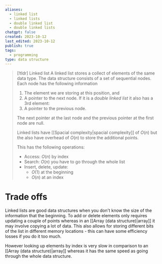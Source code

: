 ```yaml
---
aliases:
  - linked list
  - linked lists
  - double linked list
  - double linked lists
chatgpt: false
created: 2023-10-12
last_edited: 2023-10-12
publish: true
tags:
  - programming
type: data structure
---
```

>[!tldr] Linked list
>A linked list stores a collect of elements of the same data type. The data structure consists of a set of sequential nodes. Each node has the following information
>1. The element we are storing at this position, and
>2. A pointer to the next node.
>If it is a *double linked list* it also has a 3rd element:
>3. A pointer to the previous node.
>
>The next pointer at the last node and the previous pointer at the first node are null.
>
>Linked lists have [[Spacial complexity|spacial complexity]] of $O(n)$ but the also have overhead of $O(n)$ to store the additional points.
>
>This has the following operations:
>- Access: $O(n)$ by index
>- Search: $O(n)$ you have to go through the whole list
>- Insert, delete, update:
>	- $O(1)$ at the beginning
>	- $O(n)$ at an index

# Trade offs

Linked lists are good data structures when you don't know the size of the information that the beginning. To add or delete elements only requires updating a couple of points whereas in an [[Array (data structure)|array]] it may involve copying a lot of data. This also allows for storing different bits of the list in different memory locations - this can have some efficiency losses if you do it too much.

However looking up elements by index is very slow in comparison to an [[Array (data structure)|array]] whereas it has the same speed as going through the whole data structure.

